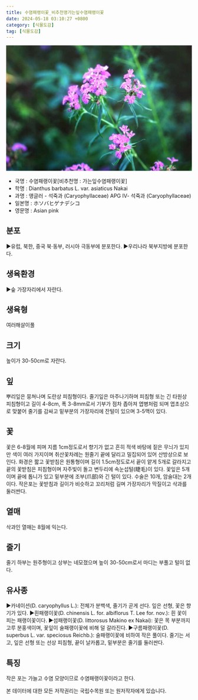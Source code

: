 ```yaml
---
title: 수염패랭이꽃_비추천명가는잎수염패랭이꽃
date: 2024-05-18 03:10:27 +0800
category: [식물도감]
tag: [식물도감]
---
```




![수염패랭이꽃[비추천명 : 가는잎수염패랭이꽃]](/assets/img/fileUpload/plants/basic/Caryophyllaceae/Dianthus/9070/1_th2.JPG)
- 국명 : 수염패랭이꽃[비추천명 : 가는잎수염패랭이꽃]
- 학명 : Dianthus barbatus L. var. asiaticus Nakai
- 과명 : 앵글러 - 석죽과 (Caryophyllaceae) APG Ⅳ- 석죽과 (Caryophyllaceae)
- 일본명 : ホソバヒゲナデシコ
- 영문명 : Asian pink


## 분포
▶유럽, 북한, 중국 북·동부, 러시아 극동부에 분포한다. 
▶우리나라 북부지방에 분포한다.
## 생육환경
▶숲 가장자리에서 자란다.
## 생육형
여러해살이풀 
## 크기
높이가 30-50cm로 자란다.
## 잎
뿌리잎은 뭉쳐나며 도란상 피침형이다. 줄기잎은 마주나기하며 피침형 또는 긴 타원상 피침형이고 길이 4-8cm, 폭 3-8mm로서 기부가 점차 좁아져 엽병처럼 되며 엽초상으로 맞붙어 줄기를 감싸고 밑부분의 가장자리에 잔털이 있으며 3-5맥이 있다.
## 꽃
꽃은 6-8월에 피며 지름 1cm정도로서 향기가 없고 흔히 적색 바탕에 짙은 무늬가 있지만 색이 여러 가지이며 취산꽃차례는 원줄기 끝에 달리고 밀집되어 있어 산방상으로 보인다. 화경은 짧고 꽃받침은 원통형이며 길이 1.5cm정도로서 끝이 얕게 5개로 갈라지고 끝의 꽃받침은 피침형이며 자주빛이 돌고 변두리에 속눈섭털(睫毛)이 있다. 꽃잎은 5개이며 끝에 톱니가 있고 밑부분에 조부(爪部)와 긴 털이 있다. 수술은 10개, 암술대는 2개이다. 작은포는 꽃받침과 길이가 비슷하고 꼬리처럼 길며 가장자리가 막질이고 삭과를 둘러싼다.
## 열매
삭과인 열매는 8월에 익는다.
## 줄기
줄기 하부는 원주형이고 상부는 네모졌으며 높이 30-50cm로서 마디는 부풀고 털이 없다.
## 유사종
▶카네이션(D. caryophyllus L.): 전체가 분백색, 줄기가 곧게 선다. 잎은 선형, 꽃은 향기가 있다. 
▶흰패랭이꽃(D. chinensis L. for. albiflorus T. Lee for. nov.): 흰 꽃이 피는 패랭이꽃이다.
▶섬패랭이꽃(D. littorosus Makino ex Nakai): 꽃은 목 부분까지 고루 분홍색이며, 꽃잎이 술패랭이꽃에 비해 덜 갈라진다. 
▶구름패랭이꽃(D. superbus L. var. speciosus Reichb.): 술패랭이꽃에 비하여 작은 풀이다. 줄기는 서고, 잎은 선형 또는 선상 피침형, 끝이 날카롭고, 밑부분은 줄기를 둘러싼다.
## 특징
작은 포는 가늘고 수염 모양이므로 수염패랭이꽃이라고 한다.






본 데이터에 대한 모든 저작권리는 국립수목원 또는 원저작자에게 있습니다.
